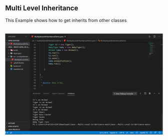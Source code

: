 <!DOCTYPE html>
<html>
<head>
</head>
<body>

<h2>Multi Level Inheritance</h2>

<div>
This Example shows how to get inherits from other classes<br>
<br>
  <br>
</div>
<img src="shot/1.png" alt="Screenshot">
</body>
</html>
